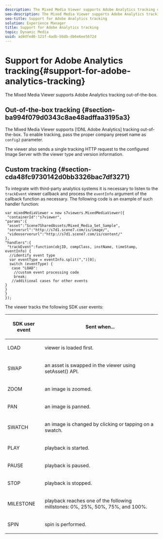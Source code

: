 ```yaml
---
description: The Mixed Media Viewer supports Adobe Analytics tracking out-of-the-box.
seo-description: The Mixed Media Viewer supports Adobe Analytics tracking out-of-the-box.
seo-title: Support for Adobe Analytics tracking
solution: Experience Manager
title: Support for Adobe Analytics tracking
topic: Dynamic Media
uuid: ad4dfed6-121f-4adb-bbdb-db6e6ee5672d
---
```


# Support for Adobe Analytics tracking{#support-for-adobe-analytics-tracking}

The Mixed Media Viewer supports Adobe Analytics tracking out-of-the-box.

## Out-of-the-box tracking {#section-ba994f079d0343c8ae48adffaa3195a3}

The Mixed Media Viewer supports [!DNL Adobe Analytics] tracking out-of-the-box. To enable tracking, pass the proper company preset name as `config2` parameter.

The viewer also sends a single tracking HTTP request to the configured Image Server with the viewer type and version information.

## Custom tracking {#section-cda48fc9730142d0bb3326bac7df3271}

To integrate with third-party analytics systems it is necessary to listen to the `trackEvent` viewer callback and process the `eventInfo` argument of the callback function as necessary. The following code is an example of such handler function:

```
var mixedMediaViewer = new s7viewers.MixedMediaViewer({ 
 "containerId":"s7viewer", 
"params":{ 
 "asset":"Scene7SharedAssets/Mixed_Media_Set_Sample", 
 "serverurl":"http://s7d1.scene7.com/is/image/", 
 "videoserverurl":"http://s7d1.scene7.com/is/content/" 
}, 
"handlers":{ 
 "trackEvent":function(objID, compClass, instName, timeStamp, eventInfo) { 
  //identify event type 
  var eventType = eventInfo.split(",")[0]; 
  switch (eventType) { 
   case "LOAD": 
    //custom event processing code 
    break; 
   //additional cases for other events 
} 
} 
} 
});
```

The viewer tracks the following SDK user events:

<table id="table_5D090E6614974D968E1A93B5727D859C"> 
 <thead> 
  <tr> 
   <th colname="col1" class="entry"> <p>SDK user event </p> </th> 
   <th colname="col2" class="entry"> <p>Sent when... </p> </th> 
  </tr> 
 </thead>
 <tbody> 
  <tr> 
   <td colname="col1"> <p> <span class="codeph"> LOAD </span> </p> </td> 
   <td colname="col2"> <p>viewer is loaded first. </p> </td> 
  </tr> 
  <tr> 
   <td colname="col1"> <p> <span class="codeph"> SWAP </span> </p> </td> 
   <td colname="col2"> <p>an asset is swapped in the viewer using <span class="codeph"> setAsset() </span> API. </p> </td> 
  </tr> 
  <tr> 
   <td colname="col1"> <p> <span class="codeph"> ZOOM </span> </p> </td> 
   <td colname="col2"> <p>an image is zoomed. </p> </td> 
  </tr> 
  <tr> 
   <td colname="col1"> <p> <span class="codeph"> PAN </span> </p> </td> 
   <td colname="col2"> <p>an image is panned. </p> </td> 
  </tr> 
  <tr> 
   <td colname="col1"> <p> <span class="codeph"> SWATCH </span> </p> </td> 
   <td colname="col2"> <p> an image is changed by clicking or tapping on a swatch. </p> </td> 
  </tr> 
  <tr> 
   <td colname="col1"> <p> <span class="codeph"> PLAY </span> </p> </td> 
   <td colname="col2"> <p>playback is started. </p> </td> 
  </tr> 
  <tr> 
   <td colname="col1"> <p> <span class="codeph"> PAUSE </span> </p> </td> 
   <td colname="col2"> <p>playback is paused. </p> </td> 
  </tr> 
  <tr> 
   <td colname="col1"> <p> <span class="codeph"> STOP </span> </p> </td> 
   <td colname="col2"> <p>playback is stopped. </p> </td> 
  </tr> 
  <tr> 
   <td colname="col1"> <p> <span class="codeph"> MILESTONE </span> </p> </td> 
   <td colname="col2"> <p>playback reaches one of the following millstones: 0%, 25%, 50%, 75%, and 100%. </p> </td> 
  </tr> 
  <tr> 
   <td colname="col1"> <p> <span class="codeph"> SPIN </span> </p> </td> 
   <td colname="col2"> <p>spin is performed. </p> </td> 
  </tr> 
 </tbody> 
</table>

